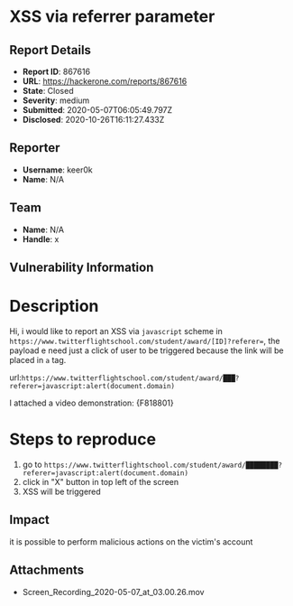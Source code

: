 # XSS via referrer parameter

## Report Details
- **Report ID**: 867616
- **URL**: https://hackerone.com/reports/867616
- **State**: Closed
- **Severity**: medium
- **Submitted**: 2020-05-07T06:05:49.797Z
- **Disclosed**: 2020-10-26T16:11:27.433Z

## Reporter
- **Username**: keer0k
- **Name**: N/A

## Team
- **Name**: N/A
- **Handle**: x

## Vulnerability Information
# Description
Hi, i would like to report an XSS via `javascript` scheme in `https://www.twitterflightschool.com/student/award/[ID]?referer=`, the payload e need just a click of user to be triggered because the link will be placed in `a` tag.

url:`https://www.twitterflightschool.com/student/award/███?referer=javascript:alert(document.domain)`

I attached a video demonstration:
{F818801}

# Steps to reproduce
1. go to `https://www.twitterflightschool.com/student/award/████████?referer=javascript:alert(document.domain)`
2. click in "X" button in top left of the screen
3. XSS will be triggered

## Impact

it is possible to perform malicious actions on the victim's account

## Attachments
- Screen_Recording_2020-05-07_at_03.00.26.mov
